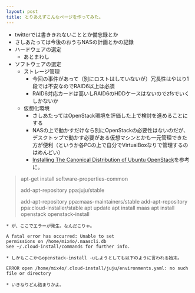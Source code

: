 ```yaml
---
layout: post
title: とりあえずこんなページを作ってみた。
---
```

* twitterでは書ききれないこととか備忘録とか
* さしあたっては今後のおうちNASの計画とかの記録
* ハードウェアの選定
  - あとまわし
* ソフトウェアの選定
  - ストレージ管理
    * 今回の事件があって（別にロストはしていないが）冗長性はやはり1段では不安なのでRAID6以上は必須
    * RAID6対応カードは高いしRAID6のHDDケースはないのでzfsでいくしかないか
  - 仮想化環境
    * さしあたってはOpenStack環境を評価した上で検討を進めることにする
    * NASの上で動かすだけなら別にOpenStackの必要性はないのだが、デスクトップで動かす必要がある仮想マシンとかも一元管理できた方が便利（というか各PCの上で自分でVirtualBoxなりで管理するのはめんどい）
    * [Installing The Canonical Distribution of Ubuntu OpenStack](http://www.ubuntu.com/download/cloud/install-ubuntu-openstack)を参考に。

> apt-get install software-properties-common
>
> add-apt-repository ppa:juju/stable
>
> add-apt-repository ppa:maas-maintainers/stable
> add-apt-repository ppa:cloud-installer/stable
> apt update
> apt install maas
> apt install openstack
> openstack-install

    * が、ここでエラーが発生。なんだこりゃ。

    A fatal error has occurred: Unable to set
    permissions on /home/mix4o/.maascli.db         
    See ~/.cloud-install/commands for further info.

    * しかもここからopenstack-install -uしようとしても以下のように言われる始末。

    ERROR open /home/mix4o/.cloud-install/juju/environments.yaml: no such file or directory

    * いきなりどん詰まりかよ。
